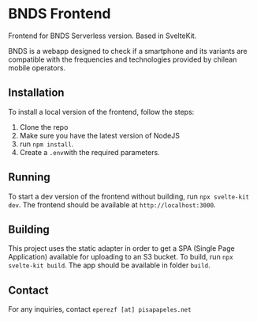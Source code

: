 # BNDS Frontend

Frontend for BNDS Serverless version. Based in SvelteKit.

BNDS is a webapp designed to check if a smartphone and its variants are compatible with the frequencies and technologies provided by chilean mobile operators. 


## Installation
To install a local version of the frontend, follow the steps:
1. Clone the repo
2. Make sure you have the latest version of NodeJS
3. run ```npm install```.
4. Create a ```.env```with the required parameters.

## Running
To start a dev version of the frontend without building, run ```npx svelte-kit dev```.
The frontend should be available at ```http://localhost:3000```.

## Building
This project uses the static adapter in order to get a SPA (Single Page Application) available for uploading to an S3 bucket. 
To build, run ```npx svelte-kit build```. 
The app should be available in folder ```build```.

## Contact
For any inquiries, contact ```eperezf [at] pisapapeles.net```
